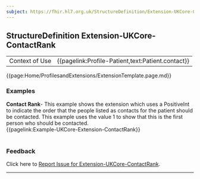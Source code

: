 ```yaml
---
subject: https://fhir.hl7.org.uk/StructureDefinition/Extension-UKCore-ContactRank
---
```

## StructureDefinition Extension-UKCore-ContactRank

<table id="addToTranspose">
<tr><td>Context of Use</td>
<td>{{pagelink:Profile-Patient,text:Patient.contact}}</td>
</tr>
</table>

{{page:Home/ProfilesandExtensions/ExtensionTemplate.page.md}}

<div id="Examples" class="tabcontent">
  <h3>Examples</h3>
  <b>Contact Rank</b>- This example shows the extension which uses a PositiveInt to indicate the order that the people listed as contacts for the patient should be contacted. This example uses the value 1 to show that this is the first person who should be contacted.<br>
{{pagelink:Example-UKCore-Extension-ContactRank}}
<br><br>
</div>
<div id="Feedback" class="tabcontent">
  <h3>Feedback</h3>
Click here to <a href="https://simplifier.net/HL7FHIRUKCoreR4/Extension-UKCore-ContactRank/~issues?level=File">Report Issue for Extension-UKCore-ContactRank</a>.
</div>

---